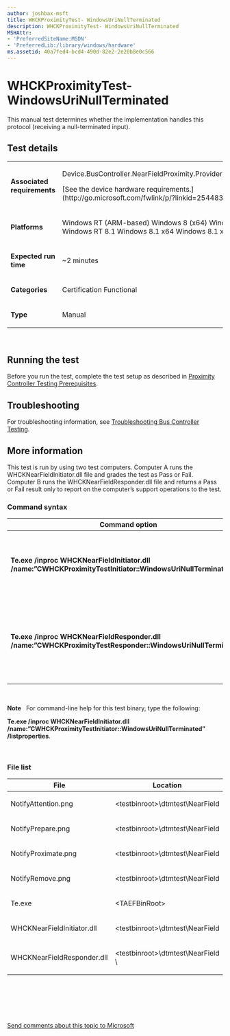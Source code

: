 ```yaml
---
author: joshbax-msft
title: WHCKProximityTest- WindowsUriNullTerminated
description: WHCKProximityTest- WindowsUriNullTerminated
MSHAttr:
- 'PreferredSiteName:MSDN'
- 'PreferredLib:/library/windows/hardware'
ms.assetid: 40a7fed4-bcd4-490d-82e2-2e20b8e0c566
---
```


# WHCKProximityTest- WindowsUriNullTerminated


This manual test determines whether the implementation handles this protocol (receiving a null-terminated input).

## Test details


<table>
<colgroup>
<col width="50%" />
<col width="50%" />
</colgroup>
<tbody>
<tr class="odd">
<td><p><strong>Associated requirements</strong></p></td>
<td><p>Device.BusController.NearFieldProximity.ProviderImplementation</p>
<p>[See the device hardware requirements.](http://go.microsoft.com/fwlink/p/?linkid=254483)</p></td>
</tr>
<tr class="even">
<td><p><strong>Platforms</strong></p></td>
<td><p>Windows RT (ARM-based) Windows 8 (x64) Windows 8 (x86) Windows RT 8.1 Windows 8.1 x64 Windows 8.1 x86</p></td>
</tr>
<tr class="odd">
<td><p><strong>Expected run time</strong></p></td>
<td><p>~2 minutes</p></td>
</tr>
<tr class="even">
<td><p><strong>Categories</strong></p></td>
<td><p>Certification Functional</p></td>
</tr>
<tr class="odd">
<td><p><strong>Type</strong></p></td>
<td><p>Manual</p></td>
</tr>
</tbody>
</table>

 

## Running the test


Before you run the test, complete the test setup as described in [Proximity Controller Testing Prerequisites](proximity-controller-testing-prerequisites.md).

## Troubleshooting


For troubleshooting information, see [Troubleshooting Bus Controller Testing](troubleshooting-bus-controller-testing.md).

## More information


This test is run by using two test computers. Computer A runs the WHCKNearFieldInitiator.dll file and grades the test as Pass or Fail. Computer B runs the WHCKNearFieldResponder.dll file and returns a Pass or Fail result only to report on the computer’s support operations to the test.

### Command syntax

<table>
<colgroup>
<col width="50%" />
<col width="50%" />
</colgroup>
<thead>
<tr class="header">
<th>Command option</th>
<th>Description</th>
</tr>
</thead>
<tbody>
<tr class="odd">
<td><p><strong>Te.exe /inproc WHCKNearFieldInitiator.dll /name:”CWHCKProximityTestInitiator::WindowsUriNullTerminated”</strong></p></td>
<td><p>Runs the test on the test computer (Computer A).</p></td>
</tr>
<tr class="even">
<td><p><strong>Te.exe /inproc WHCKNearFieldResponder.dll /name:”CWHCKProximityTestResponder::WindowsUriNullTerminated”</strong></p></td>
<td><p>Initializes the test responder on the second test computer (Computer B).</p></td>
</tr>
</tbody>
</table>

 

**Note**  
For command-line help for this test binary, type the following:

**Te.exe /inproc WHCKNearFieldInitiator.dll /name:”CWHCKProximityTestInitiator::WindowsUriNullTerminated” /listproperties**.

 

### File list

<table>
<colgroup>
<col width="50%" />
<col width="50%" />
</colgroup>
<thead>
<tr class="header">
<th>File</th>
<th>Location</th>
</tr>
</thead>
<tbody>
<tr class="odd">
<td><p>NotifyAttention.png</p></td>
<td><p>&lt;testbinroot&gt;\dtmtest\NearField</p></td>
</tr>
<tr class="even">
<td><p>NotifyPrepare.png</p></td>
<td><p>&lt;testbinroot&gt;\dtmtest\NearField</p></td>
</tr>
<tr class="odd">
<td><p>NotifyProximate.png</p></td>
<td><p>&lt;testbinroot&gt;\dtmtest\NearField</p></td>
</tr>
<tr class="even">
<td><p>NotifyRemove.png</p></td>
<td><p>&lt;testbinroot&gt;\dtmtest\NearField</p></td>
</tr>
<tr class="odd">
<td><p>Te.exe</p></td>
<td><p>&lt;TAEFBinRoot&gt;</p></td>
</tr>
<tr class="even">
<td><p>WHCKNearFieldInitiator.dll</p></td>
<td><p>&lt;testbinroot&gt;\dtmtest\NearField</p></td>
</tr>
<tr class="odd">
<td><p>WHCKNearFieldResponder.dll</p></td>
<td><p>&lt;testbinroot&gt;\dtmtest\NearField \</p></td>
</tr>
</tbody>
</table>

 

 

 

[Send comments about this topic to Microsoft](mailto:wsddocfb@microsoft.com?subject=Documentation%20feedback%20%5Bp_hck\p_hck%5D:%20WHCKProximityTest-%20WindowsUriNullTerminated%20%20RELEASE:%20%284/27/2016%29&body=%0A%0APRIVACY%20STATEMENT%0A%0AWe%20use%20your%20feedback%20to%20improve%20the%20documentation.%20We%20don't%20use%20your%20email%20address%20for%20any%20other%20purpose,%20and%20we'll%20remove%20your%20email%20address%20from%20our%20system%20after%20the%20issue%20that%20you're%20reporting%20is%20fixed.%20While%20we're%20working%20to%20fix%20this%20issue,%20we%20might%20send%20you%20an%20email%20message%20to%20ask%20for%20more%20info.%20Later,%20we%20might%20also%20send%20you%20an%20email%20message%20to%20let%20you%20know%20that%20we've%20addressed%20your%20feedback.%0A%0AFor%20more%20info%20about%20Microsoft's%20privacy%20policy,%20see%20http://privacy.microsoft.com/default.aspx. "Send comments about this topic to Microsoft")




